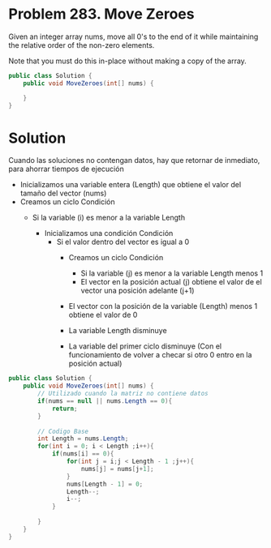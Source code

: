 # Problem 283. Move Zeroes
Given an integer array nums, move all 0's to the end of it while maintaining the relative order of the non-zero elements.

Note that you must do this in-place without making a copy of the array.
```C#
public class Solution {
    public void MoveZeroes(int[] nums) {

    }
}
```

# Solution
Cuando las soluciones no contengan datos, hay que retornar de inmediato, para ahorrar tiempos de ejecución

- Inicializamos una variable entera (Length) que obtiene el valor del tamaño del vector (nums)
- Creamos un ciclo
    Condición
    - Si la variable (i) es menor a la variable Length

        - Inicializamos una condición
            Condición
            - Si el valor dentro del vector es igual a 0
                - Creamos un ciclo
                    Condición
                    - Si la variable (j) es menor a la variable Length menos 1
                    - El vector en la posición actual (j) obtiene el valor de el vector una posición adelante (j+1)
                
                - El vector con la posición de la variable (Length) menos 1 obtiene el valor de 0
                - La variable Length disminuye
                - La variable del primer ciclo disminuye (Con el funcionamiento de volver a checar si otro 0 entro en la posición actual)
```C#
public class Solution {
    public void MoveZeroes(int[] nums) {
        // Utilizado cuando la matriz no contiene datos
        if(nums == null || nums.Length == 0){
            return;
        }
        
        // Codigo Base
        int Length = nums.Length;
        for(int i = 0; i < Length ;i++){
            if(nums[i] == 0){
                for(int j = i;j < Length - 1 ;j++){
                    nums[j] = nums[j+1];
                }
                nums[Length - 1] = 0;
                Length--;
                i--;
            }
            
        }
    }
}
```